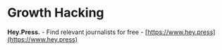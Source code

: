 # Growth Hacking

**Hey.Press.** - Find relevant journalists for free - [https://www.hey.press](https://www.hey.press)

